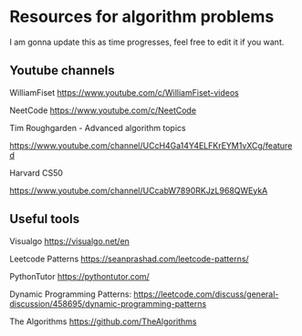 # Resources for algorithm problems

I am gonna update this as time progresses, feel free to edit it if you want.




Youtube channels
-
WilliamFiset 
https://www.youtube.com/c/WilliamFiset-videos

NeetCode 
https://www.youtube.com/c/NeetCode


Tim Roughgarden - Advanced algorithm topics

https://www.youtube.com/channel/UCcH4Ga14Y4ELFKrEYM1vXCg/featured


Harvard CS50

https://www.youtube.com/channel/UCcabW7890RKJzL968QWEykA

Useful tools
-
Visualgo
https://visualgo.net/en

Leetcode Patterns 
https://seanprashad.com/leetcode-patterns/

PythonTutor
https://pythontutor.com/

Dynamic Programming Patterns:
https://leetcode.com/discuss/general-discussion/458695/dynamic-programming-patterns

The Algorithms
https://github.com/TheAlgorithms










